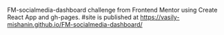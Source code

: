 FM-socialmedia-dashboard
challenge from Frontend Mentor
using Create React App and gh-pages. 
#site is published at https://vasily-mishanin.github.io/FM-socialmedia-dashboard/
